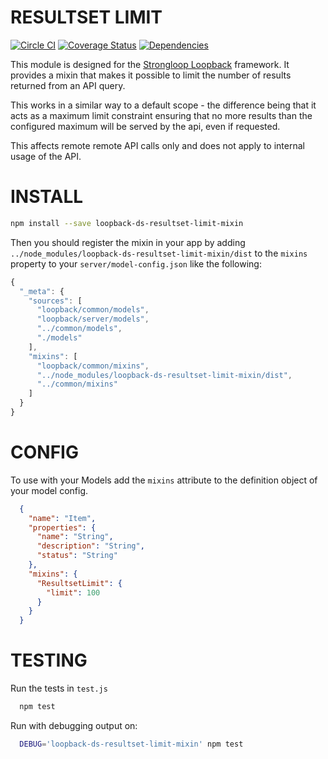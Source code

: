 RESULTSET LIMIT
=============

[![Circle CI](https://circleci.com/gh/fullcube/loopback-ds-resultset-limit-mixin.svg?style=svg)](https://circleci.com/gh/fullcube/loopback-ds-resultset-limit-mixin) [![Coverage Status](https://coveralls.io/repos/fullcube/loopback-ds-resultset-limit-mixin/badge.svg?branch=forEachAsync&service=github)](https://coveralls.io/github/fullcube/loopback-ds-resultset-limit-mixin?branch=forEachAsync) [![Dependencies](http://img.shields.io/david/fullcube/loopback-ds-resultset-limit-mixin.svg?style=flat)](https://david-dm.org/fullcube/loopback-ds-resultset-limit-mixin)

This module is designed for the [Strongloop Loopback](https://github.com/strongloop/loopback) framework. It provides a mixin that makes it possible to limit the number of results returned from an API query.

This works in a similar way to a default scope - the difference being that it acts as a maximum limit constraint ensuring that no more results than the configured maximum will be served by the api, even if requested.

This affects remote remote API calls only and does not apply to internal usage of the API.


INSTALL
=============

```bash
npm install --save loopback-ds-resultset-limit-mixin
```

Then you should register the mixin in your app by adding `../node_modules/loopback-ds-resultset-limit-mixin/dist` to the `mixins` property to your `server/model-config.json` like the following:
```js
{
  "_meta": {
    "sources": [
      "loopback/common/models",
      "loopback/server/models",
      "../common/models",
      "./models"
    ],
    "mixins": [
      "loopback/common/mixins",
      "../node_modules/loopback-ds-resultset-limit-mixin/dist",
      "../common/mixins"
    ]
  }
}

```

CONFIG
=============

To use with your Models add the `mixins` attribute to the definition object of your model config.

```json
  {
    "name": "Item",
    "properties": {
      "name": "String",
      "description": "String",
      "status": "String"
    },
    "mixins": {
      "ResultsetLimit": {
        "limit": 100
      }
    }
  }
```

TESTING
=============

Run the tests in `test.js`

```bash
  npm test
```

Run with debugging output on:

```bash
  DEBUG='loopback-ds-resultset-limit-mixin' npm test
```
